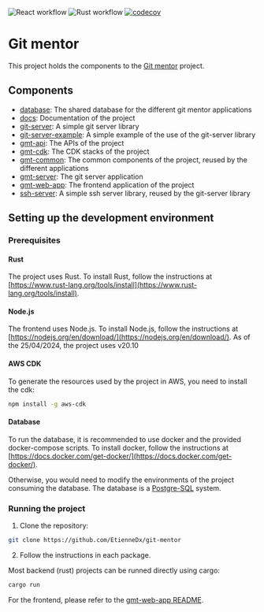 ![React workflow](https://github.com/EtienneDx/git-mentor/actions/workflows/react-unit-test.yml/badge.svg)
![Rust workflow](https://github.com/EtienneDx/git-mentor/actions/workflows/rust-unit-test.yml/badge.svg)
[![codecov](https://codecov.io/gh/EtienneDx/git-mentor/graph/badge.svg?token=HM8WJ7Q2RU)](https://codecov.io/gh/EtienneDx/git-mentor)

# Git mentor

This project holds the components to the [Git mentor](./docs/Git%20mentor.md) project.

## Components

- [database](./database/): The shared database for the different git mentor applications
- [docs](./docs/): Documentation of the project
- [git-server](./git-server/): A simple git server library
- [git-server-example](./git-server-example/): A simple example of the use of the git-server library
- [gmt-api](./gmt-api/): The APIs of the project
- [gmt-cdk](./gmt-cdk/): The CDK stacks of the project
- [gmt-common](./gmt-common/): The common components of the project, reused by the different applications
- [gmt-server](./gmt-server/): The git server application
- [gmt-web-app](./gmt-web-app/): The frontend application of the project
- [ssh-server](./ssh-server/): A simple ssh server library, reused by the git-server library

## Setting up the development environment

### Prerequisites

#### Rust

The project uses Rust. To install Rust, follow the instructions at [https://www.rust-lang.org/tools/install](https://www.rust-lang.org/tools/install).

#### Node.js

The frontend uses Node.js. To install Node.js, follow the instructions at [https://nodejs.org/en/download/](https://nodejs.org/en/download/). As of the 25/04/2024, the project uses v20.10

#### AWS CDK

To generate the resources used by the project in AWS, you need to install the cdk:

```sh
npm install -g aws-cdk
```

#### Database

To run the database, it is recommended to use docker and the provided docker-compose scripts. To install docker, follow the instructions at [https://docs.docker.com/get-docker/](https://docs.docker.com/get-docker/).

Otherwise, you would need to modify the environments of the project consuming the database. The database is a [Postgre-SQL](https://www.postgresql.org/) system.

### Running the project

1. Clone the repository:

```sh
git clone https://github.com/EtienneDx/git-mentor
```

2. Follow the instructions in each package.

Most backend (rust) projects can be runned directly using cargo:

```sh
cargo run
```

For the frontend, please refer to the [gmt-web-app README](./gmt-web-app/).
